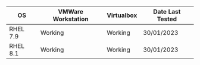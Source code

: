 | OS       | VMWare Workstation | Virtualbox | Date Last Tested |
|----------|--------------------|------------|------------------|
| RHEL 7.9 | Working            | Working    | 30/01/2023       |
| RHEL 8.1 | Working            | Working    | 30/01/2023       |
